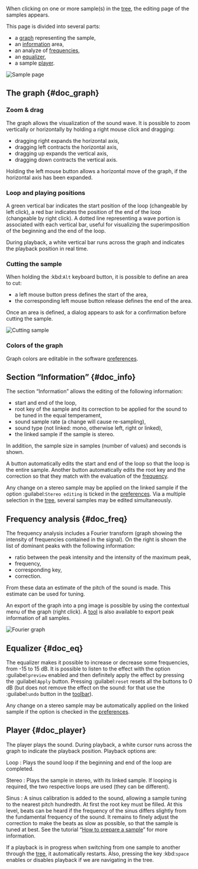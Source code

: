 When clicking on one or more sample(s) in the [tree], the editing page of the samples appears.

This page is divided into several parts:

* a [graph](#doc_graph) representing the sample,
* an [information](#doc_info) area,
* an analyze of [frequencies](#doc_freq),
* an [equalizer](#doc_eq),
* a sample [player](#doc_player).


![Sample page](images/edit_sample.png "Sample page")


## The graph {#doc_graph}


### Zoom & drag


The graph allows the visualization of the sound wave.
It is possible to zoom vertically or horizontally by holding a right mouse click and dragging:

* dragging right expands the horizontal axis,
* dragging left contracts the horizontal axis,
* dragging up expands the vertical axis,
* dragging down contracts the vertical axis.

Holding the left mouse button allows a horizontal move of the graph, if the horizontal axis has been expanded.


### Loop and playing positions


A green vertical bar indicates the start position of the loop (changeable by left click), a red bar indicates the position of the end of the loop (changeable by right click).
A dotted line representing a wave portion is associated with each vertical bar, useful for visualizing the superimposition of the beginning and the end of the loop.

During playback, a white vertical bar runs across the graph and indicates the playback position in real time.


### Cutting the sample


When holding the :kbd:`Alt` keyboard button, it is possible to define an area to cut:

* a left mouse button press defines the start of the area,
* the corresponding left mouse button release defines the end of the area.

Once an area is defined, a dialog appears to ask for a confirmation before cutting the sample.


![Cutting sample](images/cutting_sample.png "Cutting sample")


### Colors of the graph


Graph colors are editable in the software [preferences][settings-interface].


## Section “Information” {#doc_info}


The section “Information” allows the editing of the following information:

* start and end of the loop,
* root key of the sample and its correction to be applied for the sound to be tuned in the equal temperament,
* sound sample rate (a change will cause re-sampling),
* sound type (not linked: mono, otherwise left, right or linked),
* the linked sample if the sample is stereo.

In addition, the sample size in samples (number of values) and seconds is shown.

A button automatically edits the start and end of the loop so that the loop is the entire sample.
Another button automatically edits the root key and the correction so that they match with the evaluation of the [frequency](#doc_freq).

Any change on a stereo sample may be applied on the linked sample if the option :guilabel:`Stereo editing` is ticked in the [preferences][settings-general].
Via a multiple selection in the [tree], several samples may be edited simultaneously.


## Frequency analysis {#doc_freq}


The frequency analysis includes a Fourier transform (graph showing the intensity of frequencies contained in the signal).
On the right is shown the list of dominant peaks with the following information:

* ratio between the peak intensity and the intensity of the maximum peak,
* frequency,
* corresponding key,
* correction.

From these data an estimate of the pitch of the sound is made.
This estimate can be used for tuning.

An export of the graph into a png image is possible by using the contextual menu of the graph (right click).
A [tool][s-tool-peak] is also available to export peak information of all samples.


![Fourier graph](images/fourier_graph.png "Fourier graph")


## Equalizer {#doc_eq}


The equalizer makes it possible to increase or decrease some frequencies, from -15 to 15 dB.
It is possible to listen to the effect with the option :guilabel:`preview` enabled and then definitely apply the effect by pressing the :guilabel:`Apply` button.
Pressing :guilabel:`reset` resets all the buttons to 0 dB (but does not remove the effect on the sound: for that use the :guilabel:`undo` button in the [toolbar][toolbar-edit]).

Any change on a stereo sample may be automatically applied on the linked sample if the option is checked in the [preferences][settings-general].


## Player {#doc_player}


The player plays the sound.
During playback, a white cursor runs across the graph to indicate the playback position.
Playback options are:


Loop
: Plays the sound loop if the beginning and end of the loop are completed.

Stereo
: Plays the sample in stereo, with its linked sample.
  If looping is required, the two respective loops are used (they can be different).

Sinus
: A sinus calibration is added to the sound, allowing a sample tuning to the nearest pitch hundredth.
  At first the root key must be filled.
  At this level, beats can be heard if the frequency of the sinus differs slightly from the fundamental frequency of the sound.
  It remains to finely adjust the correction to make the beats as slow as possible, so that the sample is tuned at best.
  See the tutorial “[How to prepare a sample][howto-sample]” for more information.


If a playback is in progress when switching from one sample to another through the [tree], it automatically restarts.
Also, pressing the key :kbd:`space` enables or disables playback if we are navigating in the tree.


[howto-sample]:       tutorials/how-to-prepare-a-sample.md
[s-tool-peak]:        manual/soundfont-editor/tools/sample-tools.md#doc_peakfrequencies
[settings-general]:   manual/settings.md#doc_general
[settings-interface]: manual/settings.md#doc_interface
[toolbar-edit]:       manual/soundfont-editor/toolbar.md#doc_edit
[tree]:               manual/soundfont-editor/tree.md
